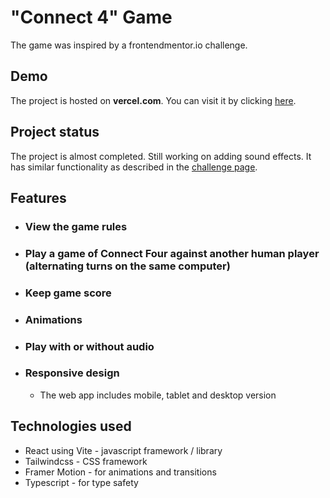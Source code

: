 # **"Connect 4" Game**

The game was inspired by a frontendmentor.io challenge.

## Demo

The project is hosted on **vercel.com**. You can visit it by clicking [here](https://connect-four-game-phi.vercel.app/).

## Project status

The project is almost completed. Still working on adding sound effects. It has similar functionality as described in the [challenge page](https://www.frontendmentor.io/challenges/connect-four-game-6G8QVH923s).

## Features

- ### View the game rules
- ### Play a game of Connect Four against another human player (alternating turns on the same computer)
- ### Keep game score
- ### Animations
- ### Play with or without audio
- ### Responsive design
  - The web app includes mobile, tablet and desktop version

## Technologies used

- React using Vite - javascript framework / library
- Tailwindcss - CSS framework
- Framer Motion - for animations and transitions
- Typescript - for type safety
